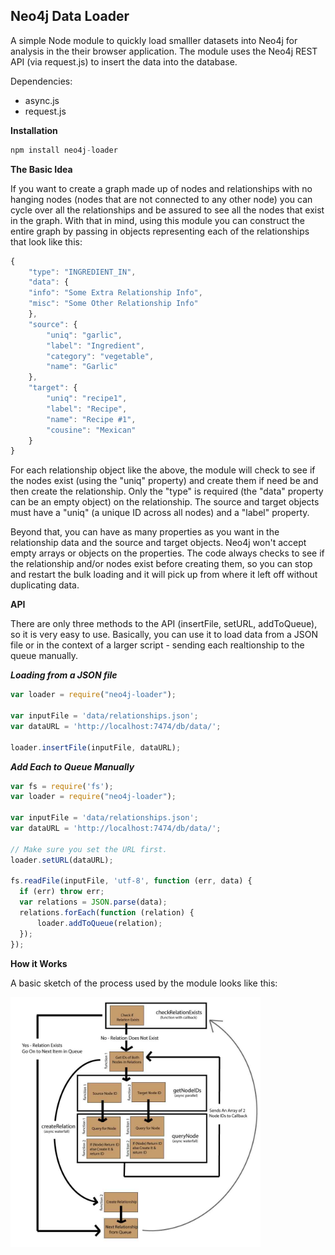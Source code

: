 <h2>Neo4j Data Loader</h2>

A simple Node module to quickly load smalller datasets into Neo4j for analysis in the their browser application.  The module uses the Neo4j REST API (via request.js) to insert the data into the database.

Dependencies:

* async.js
* request.js

**Installation**

```javascript
npm install neo4j-loader
```

**The Basic Idea**

If you want to create a graph made up of nodes and relationships with no hanging nodes (nodes that are not connected to any other node) you can cycle over all the relationships and be assured to see all the nodes that exist in the graph.  With that in mind, using this module you can construct the entire graph by passing in objects representing each of the relationships that look like this:

```javascript
{
	"type": "INGREDIENT_IN",
	"data": {
	"info": "Some Extra Relationship Info",
	"misc": "Some Other Relationship Info"
	},
	"source": {
		"uniq": "garlic",
		"label": "Ingredient",
		"category": "vegetable",
		"name": "Garlic"
	},
	"target": {
		"uniq": "recipe1",
		"label": "Recipe",
		"name": "Recipe #1",
		"cousine": "Mexican"
	}
}
```

For each relationship object like the above, the module will check to see if the nodes exist (using the "uniq" property) and create them if need be and then create the relationship. Only the "type" is required (the "data" property can be an empty object) on the relationship.  The source and target objects must have a "uniq" (a unique ID across all nodes) and a "label" property.

Beyond that, you can have as many properties as you want in the relationship data and the source and target objects.  Neo4j won't accept empty arrays or objects on the properties.  The code always checks to see if the relationship and/or nodes exist before creating them, so you can stop and restart the bulk loading and it will pick up from where it left off without duplicating data.

**API**

There are only three methods to the API (insertFile, setURL, addToQueue), so it is very easy to use.  Basically, you can use it to load data from a JSON file or in the context of a larger script - sending each realtionship to the queue manually.

***Loading from a JSON file***

```javascript
var loader = require("neo4j-loader");

var inputFile = 'data/relationships.json';
var dataURL = 'http://localhost:7474/db/data/';

loader.insertFile(inputFile, dataURL);
```

***Add Each to Queue Manually***

```javascript
var fs = require('fs');
var loader = require("neo4j-loader");

var inputFile = 'data/relationships.json';
var dataURL = 'http://localhost:7474/db/data/';

// Make sure you set the URL first.
loader.setURL(dataURL); 

fs.readFile(inputFile, 'utf-8', function (err, data) {
  if (err) throw err;
  var relations = JSON.parse(data);
  relations.forEach(function (relation) {
      loader.addToQueue(relation);
  });
});
```

**How it Works**

A basic sketch of the process used by the module looks like this: 

<img src="neo4j-loader.jpg" height="400px"/>



